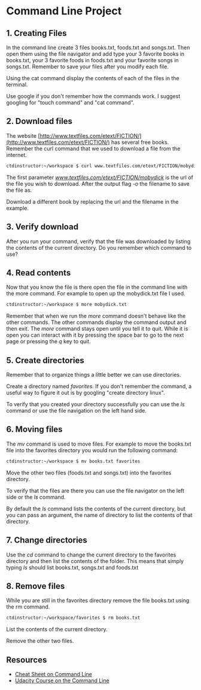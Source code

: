 # Command Line Project

## 1. Creating Files

In the command line create 3 files books.txt, foods.txt and songs.txt. Then open them using the file navigator and add type your 3 favorite books in books.txt, your 3 favorite foods in foods.txt and your favorite songs in songs.txt. Remember to save your files after you modify each file.

Using the cat command display the contents of each of the files in the terminal.

Use google if you don't remember how the commands work. I suggest googling for "touch command" and "cat command".


## 2. Download files

The website [http://www.textfiles.com/etext/FICTION/](http://www.textfiles.com/etext/FICTION/) has several free books. Remember the curl command that we used to download a file from the internet.

```bash
ctdinstructor:~/workspace $ curl www.textfiles.com/etext/FICTION/mobydick -o mobydick.txt
```

The first parameter *www.textfiles.com/etext/FICTION/mobydick* is the url of the file you wish to download. After the output flag *-o* the filename to save the file as.

Download a different book by replacing the url and the filename in the example.

## 3. Verify download
After you run your command, verify that the file was downloaded by listing the contents of the current directory. Do you remember which command to use?

## 4. Read contents
Now that you know the file is there open the file in the command line with the more command. For example to open up the mobydick.txt file I used.

```bash
ctdinstructor:~/workspace $ more mobydick.txt
```

Remember that when we run the *more* command doesn't behave like the other commands. The other commands display the command output and then exit. The *more* command stays open until you tell it to quit. While it is open you can interact with it by pressing the space bar to go to the next page or pressing the _q_ key to quit.


## 5. Create directories
Remember that to organize things a little better we can use directories.

Create a directory named _favorites_. If you don't remember the command, a useful way to figure it out is by googling "create directory linux".

To verify that you created your directory successfully you can use the *ls* command or use the file navigation on the left hand side.

## 6. Moving files
The *mv* command is used to move files. For example to move the books.txt file into the favorites directory you would run the following command:

```bash
ctdinstructor:~/workspace $ mv books.txt favorites
```

Move the other two files (foods.txt and songs.txt) into the favorites directory.

To verify that the files are there you can use the file navigator on the left side or the *ls* command.

By default the *ls* command lists the contents of the current directory, but you can pass an argument, the name of directory to list the contents of that directory.

## 7. Change directories

Use the *cd* command to change the current directory to the favorites directory and then list the contents of the folder. This means that simply typing *ls* should list books.txt, songs.txt and foods.txt

## 8. Remove files

While you are still in the favorites directory remove the file books.txt using the rm command.

```bash
ctdinstructor:~/workspace/favorites $ rm books.txt
```
List the contents of the current directory.

Remove the other two files.


## Resources

- [Cheat Sheet on Command Line](https://github.com/0nn0/terminal-mac-cheatsheet)
- [Udacity Course on the Command Line](https://classroom.udacity.com/courses/ud595)

